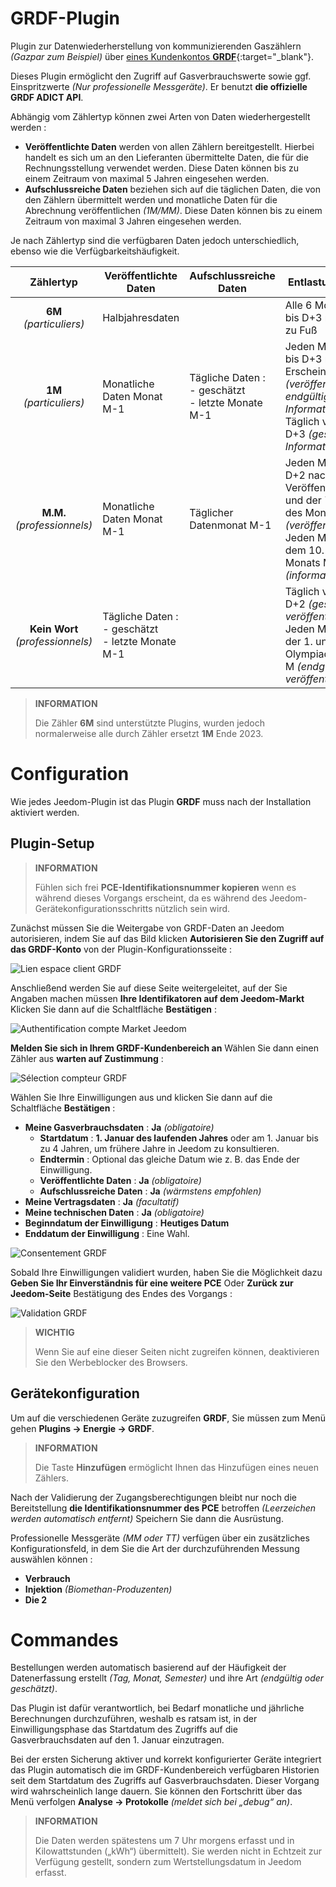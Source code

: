# GRDF-Plugin

Plugin zur Datenwiederherstellung von kommunizierenden Gaszählern *(Gazpar zum Beispiel)* über [eines Kundenkontos **GRDF**](https://login.monespace.grdf.fr/mire/connexion){:target="\_blank"}.

Dieses Plugin ermöglicht den Zugriff auf Gasverbrauchswerte sowie ggf. Einspritzwerte *(Nur professionelle Messgeräte)*. Er benutzt **die offizielle GRDF ADICT API**.

Abhängig vom Zählertyp können zwei Arten von Daten wiederhergestellt werden :
 - **Veröffentlichte Daten** werden von allen Zählern bereitgestellt. Hierbei handelt es sich um an den Lieferanten übermittelte Daten, die für die Rechnungsstellung verwendet werden. Diese Daten können bis zu einem Zeitraum von maximal 5 Jahren eingesehen werden.
 - **Aufschlussreiche Daten** beziehen sich auf die täglichen Daten, die von den Zählern übermittelt werden und monatliche Daten für die Abrechnung veröffentlichen *(1M/MM)*. Diese Daten können bis zu einem Zeitraum von maximal 3 Jahren eingesehen werden.

Je nach Zählertyp sind die verfügbaren Daten jedoch unterschiedlich, ebenso wie die Verfügbarkeitshäufigkeit.

| **Zählertyp** | Veröffentlichte Daten | Aufschlussreiche Daten | Entlastungshäufigkeit | Anrufhäufigkeit |
|:---:|---|---|---|---|
| **6M** *(particuliers)* | Halbjahresdaten | | Alle 6 Monate von D+2 bis D+3 nach Übergabe zu Fuß | 1 bis 2 Mal im Monat |
| **1M** *(particuliers)* | Monatliche Daten Monat M-1 | Tägliche Daten :<br>  - geschätzt<br>  - letzte Monate M-1 | Jeden Monat von D+2 bis D+3 nach dem Erscheinungsdatum *(veröffentlichte und endgültige Informationen)*<br>Täglich von D+1 bis D+3 *(geschätzte Informationen)* | 1 bis 2 Mal im Monat *(veröffentlicht)*<br>1 Mal pro Tag *(informatives)* |
| **M.M.** *(professionnels)* | Monatliche Daten Monat M-1 | Täglicher Datenmonat M-1 | Jeden Monat zwischen D+2 nach dem Veröffentlichungsdatum und der 7. Olympiade des Monats M *(veröffentlicht)*<br>Jeden Monat zwischen dem 10. und 20. des Monats M *(informatives)* | 1 bis 14 Mal pro Monat *(veröffentlicht)*<br>1 bis 11 Mal pro Monat *(informatives)* |
| **Kein Wort** *(professionnels)* | Tägliche Daten :<br>  - geschätzt<br>  - letzte Monate M-1 | | Täglich von D+1 bis D+2 *(geschätzt veröffentlicht)*<br>Jeden Monat zwischen der 1. und 6. Olympiade des Monats M *(endgültig veröffentlicht)* | 1 Mal pro Tag |

>**INFORMATION**
>
>Die Zähler **6M** sind unterstützte Plugins, wurden jedoch normalerweise alle durch Zähler ersetzt **1M** Ende 2023.

# Configuration

Wie jedes Jeedom-Plugin ist das Plugin **GRDF** muss nach der Installation aktiviert werden.

## Plugin-Setup

>**INFORMATION**
>
>Fühlen sich frei **PCE-Identifikationsnummer kopieren** wenn es während dieses Vorgangs erscheint, da es während des Jeedom-Gerätekonfigurationsschritts nützlich sein wird.

Zunächst müssen Sie die Weitergabe von GRDF-Daten an Jeedom autorisieren, indem Sie auf das Bild klicken **Autorisieren Sie den Zugriff auf das GRDF-Konto** von der Plugin-Konfigurationsseite :

![Lien espace client GRDF](../images/link_grdf.jpg)

Anschließend werden Sie auf diese Seite weitergeleitet, auf der Sie Angaben machen müssen **Ihre Identifikatoren auf dem Jeedom-Markt** Klicken Sie dann auf die Schaltfläche **Bestätigen** :

![Authentification compte Market Jeedom](../images/Auth_Jeedom.jpg)

**Melden Sie sich in Ihrem GRDF-Kundenbereich an** Wählen Sie dann einen Zähler aus **warten auf Zustimmung** :

![Sélection compteur GRDF](../images/grdf_home.jpg)

Wählen Sie Ihre Einwilligungen aus und klicken Sie dann auf die Schaltfläche **Bestätigen** :

 - **Meine Gasverbrauchsdaten** : **Ja** *(obligatoire)*
   - **Startdatum** : **1. Januar des laufenden Jahres** oder am 1. Januar bis zu 4 Jahren, um frühere Jahre in Jeedom zu konsultieren.
   - **Endtermin** : Optional das gleiche Datum wie z. B. das Ende der Einwilligung.
   - **Veröffentlichte Daten** : **Ja** *(obligatoire)*
   - **Aufschlussreiche Daten** : **Ja** *(wärmstens empfohlen)*
 - **Meine Vertragsdaten** : **Ja** *(facultatif)*
 - **Meine technischen Daten** : **Ja** *(obligatoire)*
 - **Beginndatum der Einwilligung** : **Heutiges Datum**
 - **Enddatum der Einwilligung** : Eine Wahl.

![Consentement GRDF](../images/grdf_choose.jpg)

Sobald Ihre Einwilligungen validiert wurden, haben Sie die Möglichkeit dazu **Geben Sie Ihr Einverständnis für eine weitere PCE** Oder **Zurück zur Jeedom-Seite** Bestätigung des Endes des Vorgangs :

![Validation GRDF](../images/grdf_consent.jpg)

>**WICHTIG**
>
>Wenn Sie auf eine dieser Seiten nicht zugreifen können, deaktivieren Sie den Werbeblocker des Browsers.

## Gerätekonfiguration

Um auf die verschiedenen Geräte zuzugreifen **GRDF**, Sie müssen zum Menü gehen **Plugins → Energie → GRDF**.

>**INFORMATION**
>
>Die Taste **Hinzufügen** ermöglicht Ihnen das Hinzufügen eines neuen Zählers.

Nach der Validierung der Zugangsberechtigungen bleibt nur noch die Bereitstellung **die Identifikationsnummer des PCE** betroffen *(Leerzeichen werden automatisch entfernt)* Speichern Sie dann die Ausrüstung.

Professionelle Messgeräte *(MM oder TT)* verfügen über ein zusätzliches Konfigurationsfeld, in dem Sie die Art der durchzuführenden Messung auswählen können :
 - **Verbrauch**
 - **Injektion** *(Biomethan-Produzenten)*
 - **Die 2**

# Commandes

Bestellungen werden automatisch basierend auf der Häufigkeit der Datenerfassung erstellt *(Tag, Monat, Semester)* und ihre Art *(endgültig oder geschätzt)*.

Das Plugin ist dafür verantwortlich, bei Bedarf monatliche und jährliche Berechnungen durchzuführen, weshalb es ratsam ist, in der Einwilligungsphase das Startdatum des Zugriffs auf die Gasverbrauchsdaten auf den 1. Januar einzutragen.

Bei der ersten Sicherung aktiver und korrekt konfigurierter Geräte integriert das Plugin automatisch die im GRDF-Kundenbereich verfügbaren Historien seit dem Startdatum des Zugriffs auf Gasverbrauchsdaten. Dieser Vorgang wird wahrscheinlich lange dauern. Sie können den Fortschritt über das Menü verfolgen **Analyse → Protokolle** *(meldet sich bei „debug“ an)*.

>**INFORMATION**
>
>Die Daten werden spätestens um 7 Uhr morgens erfasst und in Kilowattstunden („kWh“) übermittelt). Sie werden nicht in Echtzeit zur Verfügung gestellt, sondern zum Wertstellungsdatum in Jeedom erfasst.
